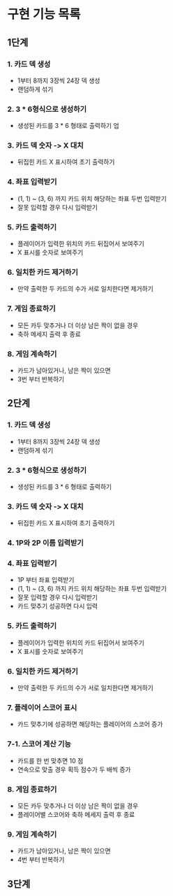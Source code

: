 # 구현 기능 목록
## 1단계
### 1. 카드 덱 생성
  - 1부터 8까지 3장씩 24장 덱 생성
  - 랜덤하게 섞기 

### 2. 3 * 6형식으로 생성하기
  - 생성된 카드를 3 * 6 형태로 출력하기
업
### 3. 카드 덱 숫자 -> X 대치
  - 뒤집힌 카드 X 표시하여 초기 출력하기 

### 4. 좌표 입력받기
  - (1, 1) ~ (3, 6) 까지 카드 위치 해당하는 좌표 두번 입력받기
  - 잘못 입력할 경우 다시 입력받기

### 5. 카드 출력하기
  - 플레이어가 입력한 위치의 카드 뒤집어서 보여주기
  - X 표시를 숫자로 보여주기

### 6. 일치한 카드 제거하기
  - 만약 출력한 두 카드의 수가 서로 일치한다면 제거하기

### 7. 게임 종료하기
  - 모든 카두 맞추거나 더 이상 남은 짝이 없을 경우
  - 축하 메세지 출력 후 종료

### 8. 게임 계속하기
  - 카드가 남아있거나, 남은 짝이 있으면
  - 3번 부터 반복하기

## 2단계
### 1. 카드 덱 생성
- 1부터 8까지 3장씩 24장 덱 생성
- 랜덤하게 섞기

### 2. 3 * 6형식으로 생성하기
- 생성된 카드를 3 * 6 형태로 출력하기

### 3. 카드 덱 숫자 -> X 대치
- 뒤집힌 카드 X 표시하여 초기 출력하기

### 4. 1P와 2P 이름 입력받기 

### 4. 좌표 입력받기
- 1P 부터 좌표 입력받기 
- (1, 1) ~ (3, 6) 까지 카드 위치 해당하는 좌표 두번 입력받기
- 잘못 입력할 경우 다시 입력받기
- 카드 맞추기 성공하면 다시 입력 

### 5. 카드 출력하기
- 플레이어가 입력한 위치의 카드 뒤집어서 보여주기
- X 표시를 숫자로 보여주기

### 6. 일치한 카드 제거하기
- 만약 출력한 두 카드의 수가 서로 일치한다면 제거하기

### 7. 플레이어 스코어 표시
- 카드 맞추기에 성공하면 해당하는 플레이어의 스코어 증가

### 7-1. 스코어 계산 기능 
- 카드를 한 번 맞추면 10 점
- 연속으로 맞출 경우 획득 점수가 두 배씩 증가

### 8. 게임 종료하기
- 모든 카두 맞추거나 더 이상 남은 짝이 없을 경우
- 플레이어별 스코어와 축하 메세지 출력 후 종료

### 9. 게임 계속하기
- 카드가 남아있거나, 남은 짝이 있으면
- 4번 부터 반복하기

## 3단계 

